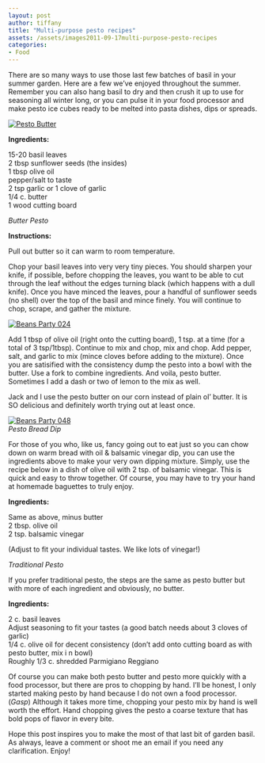 ```yaml
---
layout: post
author: tiffany
title: "Multi-purpose pesto recipes"
assets: /assets/images2011-09-17multi-purpose-pesto-recipes
categories: 
- Food
---
```


There are so many ways to use those last few batches of basil in your summer garden. Here are a few we’ve enjoyed throughout the summer. Remember you can also hang basil to dry and then crush it up to use for seasoning all winter long, or you can pulse it in your food processor and make pesto ice cubes ready to be melted into pasta dishes, dips or spreads.

[![](jekyll_uploads/2011/09/Market-Flowers-102-575x381.jpg "Pesto Butter")](http://www.sweetpeonies.com/2011/09/multi-purpose-pesto-recipes/market-flowers-102/)

**Ingredients:**

15-20 basil leaves  
2 tbsp sunflower seeds (the insides)  
1 tbsp olive oil  
pepper/salt to taste  
2 tsp garlic or 1 clove of garlic  
1/4 c. butter  
1 wood cutting board

_Butter Pesto_

**Instructions:**

Pull out butter so it can warm to room temperature.

Chop your basil leaves into very very tiny pieces. You should sharpen your knife, if possible, before chopping the leaves, you want to be able to cut through the leaf without the edges turning black (which happens with a dull knife). Once you have minced the leaves, pour a handful of sunflower seeds (no shell) over the top of the basil and mince finely. You will continue to chop, scrape, and gather the mixture.

[![](jekyll_uploads/2011/09/Beans-Party-024-325x215.jpg "Beans Party 024")](http://www.sweetpeonies.com/2011/09/multi-purpose-pesto-recipes/beans-party-024/)

Add 1 tbsp of olive oil (right onto the cutting board), 1 tsp. at a time (for a total of 3 tsp/1tbsp). Continue to mix and chop, mix and chop. Add pepper, salt, and garlic to mix (mince cloves before adding to the mixture). Once you are satisified with the consistency dump the pesto into a bowl with the butter. Use a fork to combine ingredients. And voila, pesto butter. Sometimes I add a dash or two of lemon to the mix as well.

<nbsp>  
Jack and I use the pesto butter on our corn instead of plain ol’ butter. It is SO delicious and definitely worth trying out at least once.</nbsp>

[![](jekyll_uploads/2011/09/Beans-Party-048-575x306.jpg "Beans Party 048")](http://www.sweetpeonies.com/2011/09/multi-purpose-pesto-recipes/beans-party-048/)  
_Pesto Bread Dip_

For those of you who, like us, fancy going out to eat just so you can chow down on warm bread with oil & balsamic vinegar dip, you can use the ingredients above to make your very own dipping mixture. Simply, use the recipe below in a dish of olive oil with 2 tsp. of balsamic vinegar. This is quick and easy to throw together. Of course, you may have to try your hand at homemade baguettes to truly enjoy.

**Ingredients:**

Same as above, minus butter  
2 tbsp. olive oil  
2 tsp. balsamic vinegar

(Adjust to fit your individual tastes. We like lots of vinegar!)

_Traditional Pesto_

If you prefer traditional pesto, the steps are the same as pesto butter but with more of each ingredient and obviously, no butter.

**Ingredients:**

2 c. basil leaves  
Adjust seasoning to fit your tastes (a good batch needs about 3 cloves of garlic)  
1/4 c. olive oil for decent consistency (don’t add onto cutting board as with pesto butter, mix i n bowl)  
Roughly 1/3 c. shredded Parmigiano Reggiano

Of course you can make both pesto butter and pesto more quickly with a food processor, but there are pros to chopping by hand. I’ll be honest, I only started making pesto by hand because I do not own a food processor. (*Gasp*) Although it takes more time, chopping your pesto mix by hand is well worth the effort. Hand chopping gives the pesto a coarse texture that has bold pops of flavor in every bite.

Hope this post inspires you to make the most of that last bit of garden basil. As always, leave a comment or shoot me an email if you need any clarification. Enjoy!